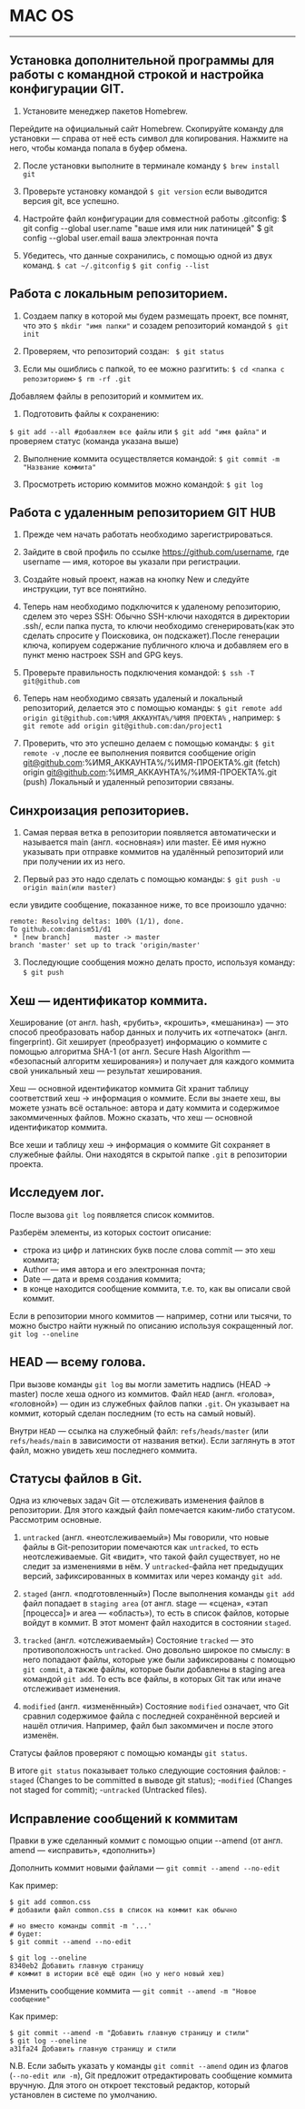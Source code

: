 # MAC OS

---

## Установка дополнительной программы для работы с командной строкой и настройка конфигурации GIT.

1. Установите менеджер пакетов Homebrew.

Перейдите на официальный сайт Homebrew.
Скопируйте команду для установки — справа от неё есть символ для копирования.
Нажмите на него, чтобы команда попала в буфер обмена.

2. После установки выполните в терминале команду
```$ brew install git```
3. Проверьте установку командой
```$ git version```
если выводится версия git, все успешно.

4. Настройте файл конфигурации для совместной работы .gitconfig:
$ git config --global user.name "ваше имя или ник латиницей" 
$ git config --global user.email ваша электронная почта

5. Убедитесь, что данные сохранились, с помощью одной из двух команд.
```$ cat ~/.gitconfig```
```$ git config --list```

## Работа с локальным репозиторием.

1. Создаем папку в которой мы будем размещать проект, все помнят, что это
```$ mkdir "имя папки"```
и созадем репозиторий командой
```$ git init```

2. Проверяем, что репозиторий создан:
``` $ git status```

3. Если мы ошиблись с папкой, то ее можно разгитить:
```$ cd <папка с репозиторием>```
```$ rm -rf .git``` 

Добавляем файлы в репозиторий и коммитем их.

1. Подготовить файлы к сохранению:
 
```$ git add --all #добавляем все файлы```
или
```$ git add "имя файла"```
и проверяем статус (команда указана выше)

2. Выполнение коммита осуществляется командой:
```$ git commit -m "Название коммита"```

3. Просмотреть историю коммитов можно командой:
```$ git log```

## Работа с удаленным репозиторием GIT HUB

1. Прежде чем начать работать необходимо зарегистрироваться.

2. Зайдите в свой профиль по ссылке https://github.com/username, 
где username — имя, которое вы указали при регистрации.

3. Создайте новый проект, нажав на кнопку New и следуйте инструкции, тут все 
понятийно.

4. Теперь нам необходимо подключится к удаленому репозиторию, 
сделем это через SSH:
Обычно SSH-ключи находятся в директории .ssh/, если папка пуста, 
то ключи необходимо сгенерировать(как это сделать спросите у Поисковика, он 
подскажет).После генерации ключа, копируем содержание публичного ключа и 
добавляем его в пункт меню настроек SSH and GPG keys.

5. Проверьте правильность подключения командой:
```$ ssh -T git@github.com```

6. Теперь нам необходимо связать удаленый и локальный репозиторий, 
делается это с помощью команды:
```$ git remote add origin git@github.com:%ИМЯ_АККАУНТА%/%ИМЯ ПРОЕКТА%```
, например:
```$ git remote add origin git@github.com:dan/project1```

7. Проверить, что это успешно делаем с помощью команды:
```$ git remote -v```
,после ее выполнения появится сообщение
origin    git@github.com:%ИМЯ_АККАУНТА%/%ИМЯ-ПРОЕКТА%.git (fetch)
origin    git@github.com:%ИМЯ_АККАУНТА%/%ИМЯ-ПРОЕКТА%.git (push)
Локальный и удаленный репозитории связаны. 

## Синхроизация репозиториев.

1. Самая первая ветка в репозитории появляется автоматически и называется main
(англ. «основная») или master. Её имя нужно указывать при отправке коммитов на
удалённый репозиторий или при получении их из него.

2. Первый раз это надо сделать с помощью команды:
```$ git push -u origin main(или master)```

если увидите сообщение, показанное ниже, то все произошло удачно:

```
remote: Resolving deltas: 100% (1/1), done.
To github.com:danism51/d1
 * [new branch]      master -> master
branch 'master' set up to track 'origin/master'

 ```

3. Последующие сообщения можно делать просто, используя команду:
```$ git push```

## Хеш — идентификатор коммита.

Хеширование (от англ. hash, «рубить», «крошить», «мешанина») — это способ преобразовать набор данных и получить их «отпечаток» (англ. fingerprint).
Git хеширует (преобразует) информацию о коммите с помощью алгоритма SHA-1 (от англ. Secure Hash Algorithm — «безопасный алгоритм хеширования»)
и получает для каждого коммита свой уникальный хеш — результат хеширования.

Хеш — основной идентификатор коммита
Git хранит таблицу соответствий хеш → информация о коммите. Если вы знаете хеш, вы можете узнать всё остальное:
автора и дату коммита и содержимое закоммиченных файлов. Можно сказать, что хеш — основной идентификатор коммита.

Все хеши и таблицу хеш → информация о коммите Git сохраняет в служебные файлы. Они находятся в скрытой папке ```.git``` в репозитории проекта.

## Исследуем лог.

После вызова ```git log``` появляется список коммитов.

Разберём элементы, из которых состоит описание:

- строка из цифр и латинских букв после слова commit — это хеш коммита;
- Author — имя автора и его электронная почта;
- Date — дата и время создания коммита;
- в конце находится сообщение коммита, т.е. то, как вы описали свой коммит.

Если в репозитории много коммитов — например, сотни или тысячи,  то можно быстро найти нужный по описанию используя сокращенный лог.
```git log --oneline```

## HEAD — всему голова.

При вызове команды ```git log``` вы могли заметить надпись (HEAD -> master) после хеша одного из коммитов.
Файл ```HEAD``` (англ. «голова», «головной») — один из служебных файлов папки ```.git```. Он указывает на коммит, который сделан последним (то есть на самый новый).

Внутри ```HEAD``` — ссылка на служебный файл: ```refs/heads/master``` (или ```refs/heads/main``` в зависимости от названия ветки). 
Если заглянуть в этот файл, можно увидеть хеш последнего коммита. 

## Статусы файлов в Git.

Одна из ключевых задач Git — отслеживать изменения файлов в репозитории. Для этого каждый файл помечается каким-либо статусом. Рассмотрим основные.

1. ```untracked``` (англ. «неотслеживаемый»)
Мы говорили, что новые файлы в Git-репозитории помечаются как ```untracked```, то есть неотслеживаемые.
Git «видит», что такой файл существует, но не следит за изменениями в нём. У ```untracked```-файла нет предыдущих версий, зафиксированных в коммитах или через команду ```git add```.

2. ```staged``` (англ. «подготовленный»)
После выполнения команды ```git add``` файл попадает в ```staging area``` (от англ. stage — «сцена», «этап [процесса]» и area — «область»), то есть в список файлов, которые войдут в коммит.
В этот момент файл находится в состоянии ```staged```.

3. ```tracked``` (англ. «отслеживаемый»)
Состояние ```tracked``` — это противоположность ```untracked```. Оно довольно широкое по смыслу: в него попадают файлы, которые уже были зафиксированы с помощью ```git commit```,
а также файлы, которые были добавлены в staging area командой ```git add```. То есть все файлы, в которых Git так или иначе отслеживает изменения.

4. ```modified``` (англ. «изменённый»)
Состояние ```modified``` означает, что Git сравнил содержимое файла с последней сохранённой версией и нашёл отличия. Например, файл был закоммичен и после этого изменён.

Статусы файлов проверяют с помощью команды ```git status```.

В итоге ```git status``` показывает только следующие состояния файлов:
-```staged``` (Changes to be committed в выводе git status);
-```modified``` (Changes not staged for commit);
-```untracked``` (Untracked files).

## Исправление сообщений к коммитам

Правки в уже сделанный коммит с помощью опции --amend (от англ. amend — «исправить», «дополнить») 

Дополнить коммит новыми файлами — ```git commit --amend --no-edit```

Как пример:
```
$ git add common.css
# добавили файл common.css в список на коммит как обычно

# но вместо команды commit -m '...'
# будет:
$ git commit --amend --no-edit

$ git log --oneline
8340eb2 Добавить главную страницу
# коммит в истории всё ещё один (но у него новый хеш)
```
Изменить сообщение коммита — ```git commit --amend -m "Новое сообщение"```

Как пример:
```
$ git commit --amend -m "Добавить главную страницу и стили"
$ git log --oneline
a31fa24 Добавить главную страницу и стили
```

N.B. Если забыть указать у команды ```git commit --amend``` один из флагов (```--no-edit или -m```), Git предложит отредактировать сообщение коммита вручную. 
Для этого он откроет текстовый редактор, который установлен в системе по умолчанию. 

